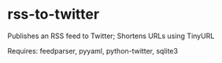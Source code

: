 rss-to-twitter
==============

Publishes an RSS feed to Twitter; Shortens URLs using TinyURL

Requires: feedparser, pyyaml, python-twitter, sqlite3